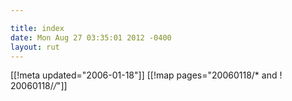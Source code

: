 ```yaml
---

title: index
date: Mon Aug 27 03:35:01 2012 -0400
layout: rut
---
```


[[!meta updated="2006-01-18"]]
[[!map pages="20060118/* and ! 20060118/*/*"]]
